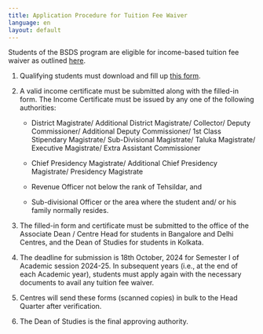 ```yaml
---
title: Application Procedure for Tuition Fee Waiver
language: en
layout: default
---
```


Students of the BSDS program are eligible for income-based tuition fee
waiver as outlined 
[here](https://www.isical.ac.in/~admission/Documents/IsiAdmission2024/BSDS-Spot-admission-payment-2024.pdf).

1. Qualifying students must download and fill up [this form](documents/bsds-fee-waiver-form.pdf).

2. A valid income certificate must be submitted along with the
   filled-in form.  The Income Certificate must be issued by any one
   of the following authorities:

    * District Magistrate/ Additional District Magistrate/ Collector/
      Deputy Commissioner/ Additional Deputy Commissioner/ 1st Class
      Stipendary Magistrate/ Sub-Divisional Magistrate/ Taluka
      Magistrate/ Executive Magistrate/ Extra Assistant Commissioner

    * Chief Presidency Magistrate/ Additional Chief Presidency Magistrate/ Presidency Magistrate

    * Revenue Officer not below the rank of Tehsildar, and

    * Sub-divisional Officer or the area where the student and/ or his family normally resides.

3. The filled-in form and certificate must be submitted to the office
   of the Associate Dean / Centre Head for students in Bangalore and
   Delhi Centres, and the Dean of Studies for students in Kolkata.

4. The deadline for submission is 18th October, 2024 for Semester I of
   Academic session 2024-25. In subsequent years (i.e., at the end of
   each Academic year), students must apply again with the necessary
   documents to avail any tuition fee waiver.

5. Centres will send these forms (scanned copies) in bulk to the Head
   Quarter after verification.

6. The Dean of Studies is the final approving authority.

